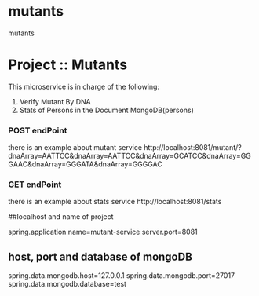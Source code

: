 # mutants
mutants
# Project :: Mutants

This microservice is in charge of the following:
1. Verify Mutant By DNA
2. Stats of Persons in the Document MongoDB(persons)

### POST  endPoint
there is an example about mutant service
http://localhost:8081/mutant/?dnaArray=AATTCC&dnaArray=AATTCC&dnaArray=GCATCC&dnaArray=GGGAAC&dnaArray=GGGATA&dnaArray=GGGGAC

### GET  endPoint
there is an example about stats service
http://localhost:8081/stats

##localhost and name of project 

spring.application.name=mutant-service
server.port=8081

## host, port and database of mongoDB
spring.data.mongodb.host=127.0.0.1
spring.data.mongodb.port=27017
spring.data.mongodb.database=test

